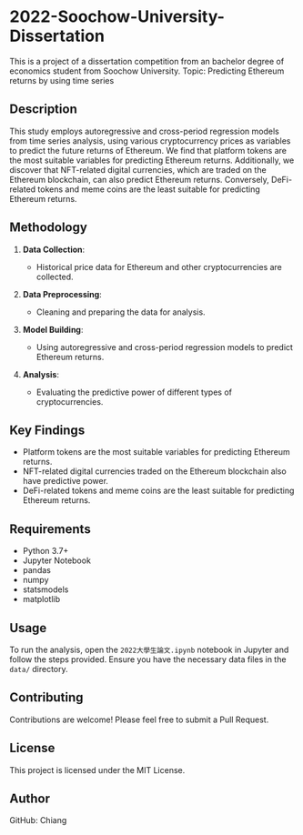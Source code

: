 # 2022-Soochow-University-Dissertation

This is a project of a dissertation competition from an bachelor degree of economics student from Soochow University.
Topic: Predicting Ethereum returns by using time series
## Description

This study employs autoregressive and cross-period regression models from time series analysis, using various cryptocurrency prices as variables to predict the future returns of Ethereum. We find that platform tokens are the most suitable variables for predicting Ethereum returns. Additionally, we discover that NFT-related digital currencies, which are traded on the Ethereum blockchain, can also predict Ethereum returns. Conversely, DeFi-related tokens and meme coins are the least suitable for predicting Ethereum returns.

## Methodology

1. **Data Collection**: 
   - Historical price data for Ethereum and other cryptocurrencies are collected.
   
2. **Data Preprocessing**: 
   - Cleaning and preparing the data for analysis.
   
3. **Model Building**: 
   - Using autoregressive and cross-period regression models to predict Ethereum returns.
   
4. **Analysis**: 
   - Evaluating the predictive power of different types of cryptocurrencies.

## Key Findings

- Platform tokens are the most suitable variables for predicting Ethereum returns.
- NFT-related digital currencies traded on the Ethereum blockchain also have predictive power.
- DeFi-related tokens and meme coins are the least suitable for predicting Ethereum returns.

## Requirements

- Python 3.7+
- Jupyter Notebook
- pandas
- numpy
- statsmodels
- matplotlib

## Usage

To run the analysis, open the `2022大學生論文.ipynb` notebook in Jupyter and follow the steps provided. Ensure you have the necessary data files in the `data/` directory.

## Contributing

Contributions are welcome! Please feel free to submit a Pull Request.

## License

This project is licensed under the MIT License.

## Author
GitHub: Chiang

